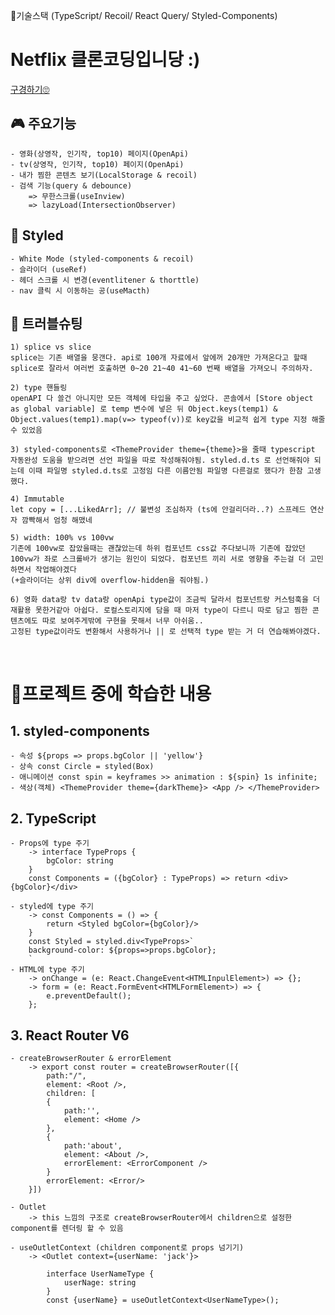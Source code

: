 🔧기술스택 (TypeScript/ Recoil/ React Query/ Styled-Components)

# Netflix 클론코딩입니당 :)
 [구경하기🙄](https://react-master-green.vercel.app/)

## 🎮 주요기능
    - 영화(상영작, 인기작, top10) 페이지(OpenApi)
    - tv(상영작, 인기작, top10) 페이지(OpenApi)
    - 내가 찜한 콘텐츠 보기(LocalStorage & recoil)
    - 검색 기능(query & debounce)
        => 무한스크롤(useInview) 
        => lazyLoad(IntersectionObserver)

##  🎨 Styled
    - White Mode (styled-components & recoil)
    - 슬라이더 (useRef)
    - 헤더 스크롤 시 변경(eventlitener & thorttle)
    - nav 클릭 시 이동하는 공(useMacth)
    
## 🙆‍ 트러블슈팅

    1) splice vs slice 
    splice는 기존 배열을 뭉갠다. api로 100개 자료에서 앞에꺼 20개만 가져온다고 할때 splice로 잘라서 여러번 호출하면 0~20 21~40 41~60 번째 배열을 가져오니 주의하자. 

    2) type 핸들링
    openAPI 다 쓸건 아니지만 모든 객체에 타입을 주고 싶었다. 콘솔에서 [Store object as global variable] 로 temp 변수에 넣은 뒤 Object.keys(temp1) & Object.values(temp1).map(v=> typeof(v))로 key값을 비교적 쉽게 type 지정 해줄 수 있었음

    3) styled-components로 <ThemeProvider theme={theme}>을 줄때 typescript 자동완성 도움을 받으려면 선언 파일을 따로 작성해줘야됨. styled.d.ts 로 선언해줘야 되는데 이때 파일명 styled.d.ts로 고정임 다른 이름안됨 파일명 다른걸로 했다가 한참 고생했다.

    4) Immutable 
    let copy = [...LikedArr]; // 불변성 조심하자 (ts에 안걸리더라..?) 스프레드 연산자 깜빡해서 엄청 해맸네

    5) width: 100% vs 100vw 
    기존에 100vw로 잡았을때는 괜찮았는데 하위 컴포넌트 css값 주다보니까 기존에 잡았던 100vw가 좌로 스크롤바가 생기는 원인이 되었다. 컴포넌트 끼리 서로 영향을 주는걸 더 고민하면서 작업해야겠다
    (+슬라이더는 상위 div에 overflow-hidden을 줘야됨.)

    6) 영화 data랑 tv data랑 openApi type값이 조금씩 달라서 컴포넌트랑 커스텀훅을 더 재활용 못한거같아 아쉽다. 로컬스토리지에 담을 때 마저 type이 다르니 따로 담고 찜한 콘텐츠에도 따로 보여주게밖에 구현을 못해서 너무 아쉬움..
    고정된 type값이라도 변환해서 사용하거나 || 로 선택적 type 받는 거 더 연습해봐야겠다.
    
</br>

# 🧐프로젝트 중에 학습한 내용
## 1. styled-components
    - 속성 ${props => props.bgColor || 'yellow'}
    - 상속 const Circle = styled(Box)
    - 애니메이션 const spin = keyframes >> animation : ${spin} 1s infinite;
    - 색상(객체) <ThemeProvider theme={darkTheme}> <App /> </ThemeProvider>

## 2. TypeScript
    - Props에 type 주기
        -> interface TypeProps {
            bgColor: string
        }
        const Components = ({bgColor} : TypeProps) => return <div>{bgColor}</div>

    - styled에 type 주기
        -> const Components = () => {
            return <Styled bgColor={bgColor}/>
        }
        const Styled = styled.div<TypeProps>`
        background-color: ${props=>props.bgColor};
        `
    - HTML에 type 주기
        -> onChange = (e: React.ChangeEvent<HTMLInpulElement>) => {};
        -> form = (e: React.FormEvent<HTMLFormElement>) => {
            e.preventDefault();
        };

## 3. React Router V6
    - createBrowserRouter & errorElement
        -> export const router = createBrowserRouter([{
            path:"/",
            element: <Root />,
            children: [
            {
                path:'',
                element: <Home />
            },  
            {
                path:'about',
                element: <About />,
                errorElement: <ErrorComponent />
            }
            errorElement: <Error/>
        }])

    - Outlet
        -> this 느낌의 구조로 createBrowserRouter에서 children으로 설정한 component를 렌더링 할 수 있음 

    - useOutletContext (children component로 props 넘기기)
        -> <Outlet context={userName: 'jack'}>
            
            interface UserNameType {
                userNage: string
            }
            const {userName} = useOutletContext<UserNameType>();
